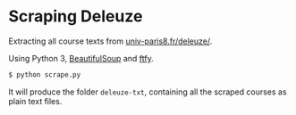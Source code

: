# Scraping Deleuze

Extracting all course texts from [univ-paris8.fr/deleuze/](http://www2.univ-paris8.fr/deleuze/).

Using Python 3, [BeautifulSoup](https://www.crummy.com/software/BeautifulSoup/bs4/doc/) and [ftfy](https://ftfy.readthedocs.io/en/latest/).

```bash
$ python scrape.py
```

It will produce the folder `deleuze-txt`, containing all the scraped courses as
plain text files.

